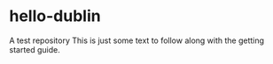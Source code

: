 # hello-dublin
A test repository
This is just some text to follow along with the getting started guide.
